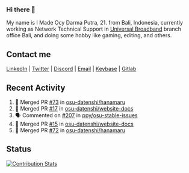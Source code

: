 ### Hi there 👋

My name is I Made Ocy Darma Putra, 21. from Bali, Indonesia, currently working as Network Technical Support in [Universal Broadband](https://universal.net.id) branch office Bali, and doing some hobby like gaming, editing, and others.

## Contact me

[LinkedIn](https://linkedin.com/in/troke) | [Twitter](https://twitter.com/darma_ochi) | [Discord](https://link.troke.id/discord) | <a href="mailto:ochi@troke.id">Email</a> | [Keybase](https://keybase.io/troke) | [Gitlab](https://gitlab.com/troke12)

## Recent Activity

<!--START_SECTION:activity-->
1. 🎉 Merged PR [#73](https://github.com/osu-datenshi/hanamaru/pull/73) in [osu-datenshi/hanamaru](https://github.com/osu-datenshi/hanamaru)
2. 🎉 Merged PR [#17](https://github.com/osu-datenshi/website-docs/pull/17) in [osu-datenshi/website-docs](https://github.com/osu-datenshi/website-docs)
3. 🗣 Commented on [#207](https://github.com/ppy/osu-stable-issues/issues/207) in [ppy/osu-stable-issues](https://github.com/ppy/osu-stable-issues)
4. 🎉 Merged PR [#15](https://github.com/osu-datenshi/website-docs/pull/15) in [osu-datenshi/website-docs](https://github.com/osu-datenshi/website-docs)
5. 🎉 Merged PR [#72](https://github.com/osu-datenshi/hanamaru/pull/72) in [osu-datenshi/hanamaru](https://github.com/osu-datenshi/hanamaru)
<!--END_SECTION:activity-->

## Status

[![Contribution Stats](https://github-contribution-stats.vercel.app/api/?username=troke12)](https://github.com/LordDashMe/github-contribution-stats/)
